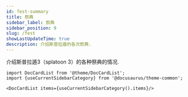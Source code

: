 ```yaml
---
id: fest-summary
title: 祭典
sidebar_label: 祭典
sidebar_position: 9
slug: /fest
showLastUpdateTime: true
description: 介绍斯普拉遁的各次祭典.
---
```



介绍斯普拉遁3（splatoon 3）的各种祭典的情况.


```mdx-code-block
import DocCardList from '@theme/DocCardList';
import {useCurrentSidebarCategory} from '@docusaurus/theme-common';

<DocCardList items={useCurrentSidebarCategory().items}/>
```


